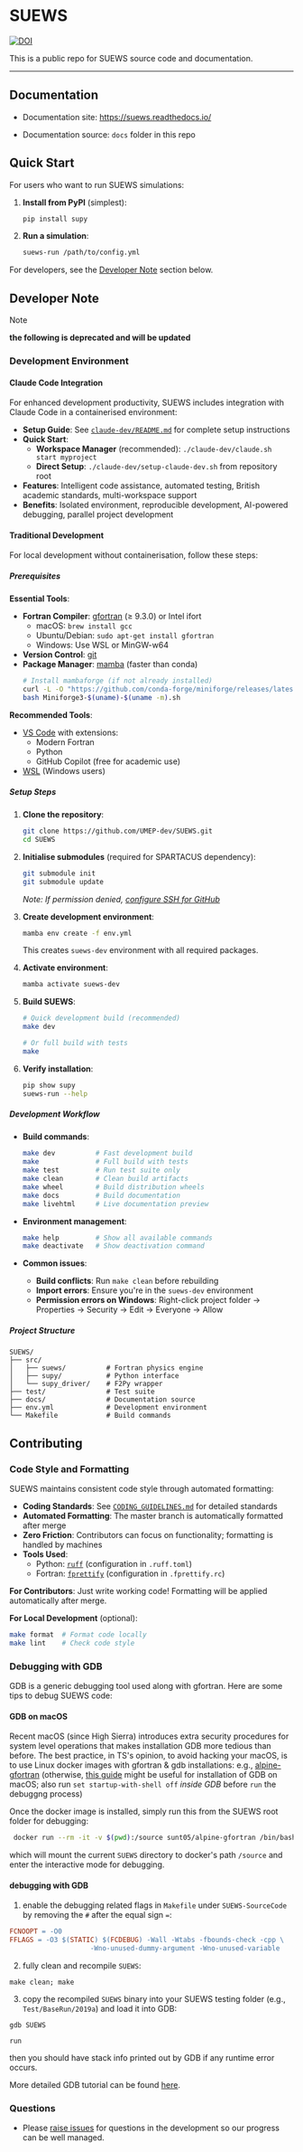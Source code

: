# SUEWS

[![DOI](https://zenodo.org/badge/DOI/10.5281/zenodo.5721639.svg)](https://doi.org/10.5281/zenodo.5721639)

This is a public repo for SUEWS source code and documentation.

---



## Documentation

* Documentation site: <https://suews.readthedocs.io/>

* Documentation source: `docs` folder in this repo


## Quick Start

For users who want to run SUEWS simulations:

1. **Install from PyPI** (simplest):
   ```bash
   pip install supy
   ```

2. **Run a simulation**:
   ```bash
   suews-run /path/to/config.yml
   ```

For developers, see the [Developer Note](#developer-note) section below.



## Developer Note

> [!NOTE]
> **the following is deprecated and will be updated**

### Development Environment

#### Claude Code Integration

For enhanced development productivity, SUEWS includes integration with Claude Code in a containerised environment:

* **Setup Guide**: See [`claude-dev/README.md`](claude-dev/README.md) for complete setup instructions
* **Quick Start**:
  - **Workspace Manager** (recommended): `./claude-dev/claude.sh start myproject`
  - **Direct Setup**: `./claude-dev/setup-claude-dev.sh` from repository root
* **Features**: Intelligent code assistance, automated testing, British academic standards, multi-workspace support
* **Benefits**: Isolated environment, reproducible development, AI-powered debugging, parallel project development

#### Traditional Development

For local development without containerisation, follow these steps:

##### Prerequisites

**Essential Tools**:
* **Fortran Compiler**: [gfortran](https://gcc.gnu.org/wiki/GFortran) (≥ 9.3.0) or Intel ifort
  - macOS: `brew install gcc`
  - Ubuntu/Debian: `sudo apt-get install gfortran`
  - Windows: Use WSL or MinGW-w64
* **Version Control**: [git](https://git-scm.com/)
* **Package Manager**: [mamba](https://mamba.readthedocs.io/en/latest/) (faster than conda)
  ```bash
  # Install mambaforge (if not already installed)
  curl -L -O "https://github.com/conda-forge/miniforge/releases/latest/download/Miniforge3-$(uname)-$(uname -m).sh"
  bash Miniforge3-$(uname)-$(uname -m).sh
  ```

**Recommended Tools**:
* [VS Code](https://code.visualstudio.com/) with extensions:
  - Modern Fortran
  - Python
  - GitHub Copilot (free for academic use)
* [WSL](https://docs.microsoft.com/en-us/windows/wsl/install-win10) (Windows users)

##### Setup Steps

1. **Clone the repository**:
   ```bash
   git clone https://github.com/UMEP-dev/SUEWS.git
   cd SUEWS
   ```

2. **Initialise submodules** (required for SPARTACUS dependency):
   ```bash
   git submodule init
   git submodule update
   ```
   *Note: If permission denied, [configure SSH for GitHub](https://docs.github.com/en/github/authenticating-to-github/connecting-to-github-with-ssh)*

3. **Create development environment**:
   ```bash
   mamba env create -f env.yml
   ```
   This creates `suews-dev` environment with all required packages.

4. **Activate environment**:
   ```bash
   mamba activate suews-dev
   ```

5. **Build SUEWS**:
   ```bash
   # Quick development build (recommended)
   make dev

   # Or full build with tests
   make
   ```

6. **Verify installation**:
   ```bash
   pip show supy
   suews-run --help
   ```

##### Development Workflow

* **Build commands**:
  ```bash
  make dev          # Fast development build
  make              # Full build with tests
  make test         # Run test suite only
  make clean        # Clean build artifacts
  make wheel        # Build distribution wheels
  make docs         # Build documentation
  make livehtml     # Live documentation preview
  ```

* **Environment management**:
  ```bash
  make help         # Show all available commands
  make deactivate   # Show deactivation command
  ```

* **Common issues**:
  - **Build conflicts**: Run `make clean` before rebuilding
  - **Import errors**: Ensure you're in the `suews-dev` environment
  - **Permission errors on Windows**: Right-click project folder → Properties → Security → Edit → Everyone → Allow

##### Project Structure

```
SUEWS/
├── src/
│   ├── suews/          # Fortran physics engine
│   ├── supy/           # Python interface
│   └── supy_driver/    # F2Py wrapper
├── test/               # Test suite
├── docs/               # Documentation source
├── env.yml             # Development environment
└── Makefile            # Build commands
```


## Contributing

### Code Style and Formatting

SUEWS maintains consistent code style through automated formatting:

* **Coding Standards**: See [`CODING_GUIDELINES.md`](CODING_GUIDELINES.md) for detailed standards
* **Automated Formatting**: The master branch is automatically formatted after merge
* **Zero Friction**: Contributors can focus on functionality; formatting is handled by machines
* **Tools Used**:
  - Python: [`ruff`](https://docs.astral.sh/ruff/) (configuration in `.ruff.toml`)
  - Fortran: [`fprettify`](https://github.com/pseewald/fprettify) (configuration in `.fprettify.rc`)

**For Contributors**: Just write working code! Formatting will be applied automatically after merge.

**For Local Development** (optional):
```bash
make format  # Format code locally
make lint    # Check code style
```


### Debugging with GDB

GDB is a generic debugging tool used along with gfortran.
Here are some tips to debug SUEWS code:

#### GDB on macOS

Recent macOS (since High Sierra) introduces extra security procedures for system level operations that makes installation GDB more tedious than before.
The best practice, in TS's opinion, to avoid hacking your macOS, is to use Linux docker images with gfortran & gdb installations: e.g., [alpine-gfortran](https://github.com/cmplopes/alpine-gfortran)
(otherwise, [this guide](https://dev.to/jasonelwood/setup-gdb-on-macos-in-2020-489k#generate-cert) might be useful for installation of GDB on macOS; also run `set startup-with-shell off` *inside GDB* before `run` the debuggng process)

Once the docker image is installed, simply run this from the SUEWS root folder for debugging:

```bash
 docker run --rm -it -v $(pwd):/source sunt05/alpine-gfortran /bin/bash

```
 which will mount the current `SUEWS` directory to docker's path `/source` and enter the interactive mode for debugging.


#### debugging with GDB

1. enable the debugging related flags in `Makefile` under `SUEWS-SourceCode` by removing the `#` after the equal sign `=`:

```makefile
FCNOOPT = -O0
FFLAGS = -O3 $(STATIC) $(FCDEBUG) -Wall -Wtabs -fbounds-check -cpp \
					-Wno-unused-dummy-argument -Wno-unused-variable
```

2. fully clean and recompile `SUEWS`:
```
make clean; make
```

3. copy the recompiled `SUEWS` binary into your SUEWS testing folder (e.g., `Test/BaseRun/2019a`) and load it into GDB:

```
gdb SUEWS

run

```
then you should have stack info printed out by GDB if any runtime error occurs.

More detailed GDB tutorial can be found [here](https://github.com/jackrosenthal/gdb-tutorial/blob/master/notes.pdf).



### Questions

* Please [raise issues](https://github.com/UMEP-dev/SUEWS/issues/new) for questions in the development so our progress can be well managed.
